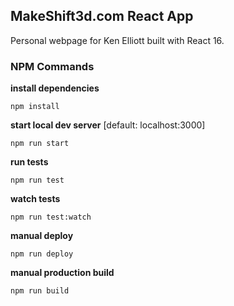 ## MakeShift3d.com React App
Personal webpage for Ken Elliott built with React 16.

### NPM Commands ###

**install dependencies**

`npm install`


**start local dev server** [default: localhost:3000]

`npm run start`

**run tests**

`npm run test`

**watch tests**

`npm run test:watch`

**manual deploy**

`npm run deploy`

**manual production build**

`npm run build`